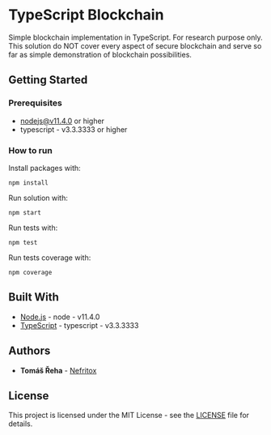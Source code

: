 # TypeScript Blockchain

Simple blockchain implementation in TypeScript. For research purpose only. This solution do NOT cover every aspect of secure blockchain and serve so far as simple demonstration of blockchain possibilities. 

## Getting Started

### Prerequisites
* nodejs@v11.4.0 or higher 
* typescript - v3.3.3333 or higher

### How to run
Install packages with:
```
npm install
```

Run solution with:
```
npm start
```

Run tests with:
```
npm test
```

Run tests coverage with:
```
npm coverage
```

## Built With

* [Node.js](https://nodejs.org) - node - v11.4.0
* [TypeScript](https://www.typescriptlang.org/) - typescript - v3.3.3333

## Authors

* **Tomáš Řeha** - [Nefritox](https://github.com/Nefritox)

## License

This project is licensed under the MIT License - see the [LICENSE](LICENSE) file for details.

